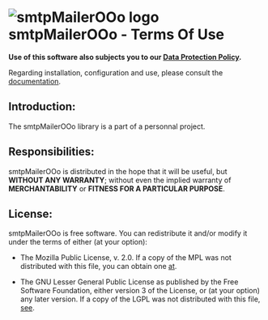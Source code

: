 # ![smtpMailerOOo logo](https://prrvchr.github.io/smtpMailerOOo/img/smtpMailerOOo.png) smtpMailerOOo - Terms Of Use

**Use of this software also subjects you to our [Data Protection Policy](https://prrvchr.github.io/smtpMailerOOo/smtpMailerOOo/registration/PrivacyPolicy_en).**

Regarding installation, configuration and use, please consult the [documentation](https://prrvchr.github.io/smtpMailerOOo/).

## Introduction:

The smtpMailerOOo library is a part of a personnal project.

## Responsibilities:

smtpMailerOOo is distributed in the hope that it will be useful, but **WITHOUT ANY WARRANTY**; without even the implied warranty of **MERCHANTABILITY** or **FITNESS FOR A PARTICULAR PURPOSE**.

## License:

smtpMailerOOo is free software. You can redistribute it and/or modify it under the terms of either (at your option):

- The Mozilla Public License, v. 2.0. If a copy of the MPL was not distributed with this file, you can obtain one [at](http://mozilla.org/MPL/2.0/).

- The GNU Lesser General Public License as published by the Free Software Foundation, either version 3 of the License, or (at your option) any later version. If a copy of the LGPL was not distributed with this file, [see](http://www.gnu.org/licenses/).
